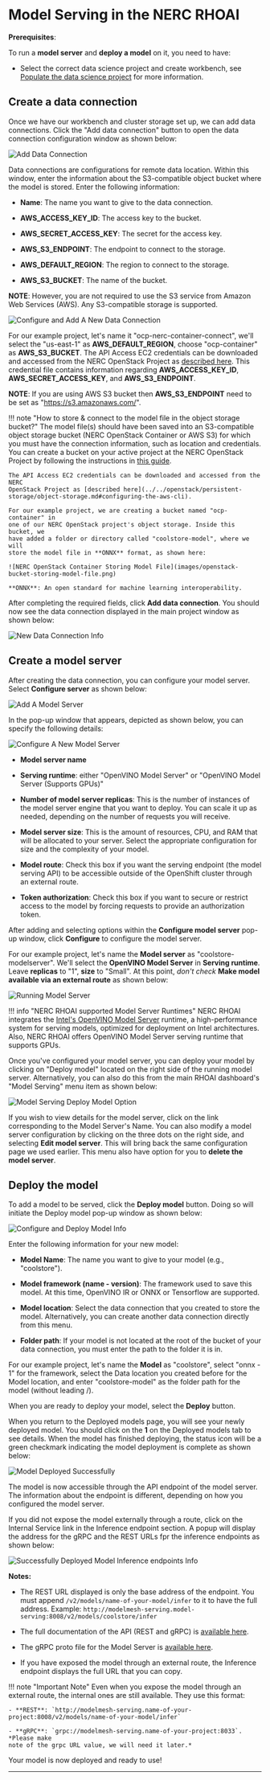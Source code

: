 # Model Serving in the NERC RHOAI

**Prerequisites**:

To run a **model server** and **deploy a model** on it, you need to have:

- Select the correct data science project and create workbench, see [Populate the data science project](using-projects-the-rhoai.md#populate-the-data-science-project)
for more information.

## Create a data connection

Once we have our workbench and cluster storage set up, we can add data connections.
Click the "Add data connection" button to open the data connection configuration
window as shown below:

![Add Data Connection](images/add-data-connection.png)

Data connections are configurations for remote data location. Within this window,
enter the information about the S3-compatible object bucket where the model is stored.
Enter the following information:

- **Name**: The name you want to give to the data connection.

- **AWS_ACCESS_KEY_ID**: The access key to the bucket.

- **AWS_SECRET_ACCESS_KEY**: The secret for the access key.

- **AWS_S3_ENDPOINT**: The endpoint to connect to the storage.

- **AWS_DEFAULT_REGION**: The region to connect to the storage.

- **AWS_S3_BUCKET**: The name of the bucket.

**NOTE**: However, you are not required to use the S3 service from Amazon Web
Services (AWS). Any S3-compatible storage is supported.

![Configure and Add A New Data Connection](images/configure-a-new-data-connection.png)

For our example project, let's name it "ocp-nerc-container-connect", we'll select
the "us-east-1" as **AWS_DEFAULT_REGION**, choose "ocp-container" as **AWS_S3_BUCKET**.
The API Access EC2 credentials can be downloaded and accessed from the NERC OpenStack
Project as [described here](../../openstack/persistent-storage/object-storage.md#configuring-the-aws-cli).
This credential file contains information regarding **AWS_ACCESS_KEY_ID**,
**AWS_SECRET_ACCESS_KEY**, and **AWS_S3_ENDPOINT**.

**NOTE**: If you are using AWS S3 bucket then **AWS_S3_ENDPOINT** need to be set
as "https://s3.amazonaws.com/".

!!! note "How to store & connect to the model file in the object storage bucket?"
    The model file(s) should have been saved into an S3-compatible object storage
    bucket (NERC OpenStack Container or AWS S3) for which you must have the connection
    information, such as location and credentials. You can create a bucket on your
    active project at the NERC OpenStack Project by following the instructions in 
    [this guide](../../openstack/persistent-storage/object-storage.md).
    
    The API Access EC2 credentials can be downloaded and accessed from the NERC
    OpenStack Project as [described here](../../openstack/persistent-storage/object-storage.md#configuring-the-aws-cli).

    For our example project, we are creating a bucket named "ocp-container" in
    one of our NERC OpenStack project's object storage. Inside this bucket, we
    have added a folder or directory called "coolstore-model", where we will
    store the model file in **ONNX** format, as shown here:

    ![NERC OpenStack Container Storing Model File](images/openstack-bucket-storing-model-file.png)

    **ONNX**: An open standard for machine learning interoperability.

After completing the required fields, click **Add data connection**. You should
now see the data connection displayed in the main project window as shown below:

![New Data Connection Info](images/data-connection-info.png)

## Create a model server

After creating the data connection, you can configure your model server. Select
**Configure server** as shown below:

![Add A Model Server](images/add-a-model-server.png)

In the pop-up window that appears, depicted as shown below, you can specify the
following details:

![Configure A New Model Server](images/configure-a-new-model-server.png)

- **Model server name**

- **Serving runtime**: either "OpenVINO Model Server" or "OpenVINO Model Server
(Supports GPUs)"

- **Number of model server replicas**: This is the number of instances of the
model server engine that you want to deploy. You can scale it up as needed,
depending on the number of requests you will receive.

- **Model server size**: This is the amount of resources, CPU, and RAM that will
be allocated to your server. Select the appropriate configuration for size and
the complexity of your model.

- **Model route**: Check this box if you want the serving endpoint (the model serving
API) to be accessible outside of the OpenShift cluster through an external route.

- **Token authorization**: Check this box if you want to secure or restrict access
to the model by forcing requests to provide an authorization token.

After adding and selecting options within the **Configure model server** pop-up
window, click **Configure** to configure the model server.

For our example project, let's name the **Model server** as "coolstore-modelserver".
We'll select the **OpenVINO Model Server** in **Serving runtime**. Leave **replicas**
to "1", **size** to "Small". At this point, *don't check*
**Make model available via an external route** as shown below:

![Running Model Server](images/running-model-server.png)

!!! info "NERC RHOAI supported Model Server Runtimes"
    NERC RHOAI integrates the [Intel's OpenVINO Model Server](https://docs.openvino.ai/latest/ovms_what_is_openvino_model_server.html)
    runtime, a high-performance system for serving models, optimized for deployment
    on Intel architectures. Also, NERC RHOAI offers OpenVINO Model Server serving
    runtime that supports GPUs.

Once you've configured your model server, you can deploy your model by clicking
on "Deploy model" located on the right side of the running model server. Alternatively,
you can also do this from the main RHOAI dashboard's "Model Serving" menu item as
shown below:

![Model Serving Deploy Model Option](images/model-serving-deploy-model-option.png)

If you wish to view details for the model server, click on the link corresponding
to the Model Server's Name. You can also modify a model server configuration by
clicking on the three dots on the right side, and selecting **Edit model server**.
This will bring back the same configuration page we used earlier. This menu also
have option for you to **delete the model server**.

## Deploy the model

To add a model to be served, click the **Deploy model** button. Doing so will
initiate the Deploy model pop-up window as shown below:

![Configure and Deploy Model Info](images/configure-and-deploy-model.png)

Enter the following information for your new model:

- **Model Name**: The name you want to give to your model (e.g., "coolstore").

- **Model framework (name - version)**: The framework used to save this model.
At this time, OpenVINO IR or ONNX or Tensorflow are supported.

- **Model location**: Select the data connection that you created to store the
model. Alternatively, you can create another data connection directly from this
menu.

- **Folder path**: If your model is not located at the root of the bucket of your
data connection, you must enter the path to the folder it is in.

For our example project, let's name the **Model** as "coolstore", select
"onnx - 1" for the framework, select the Data location you created before for the
Model location, and enter "coolstore-model" as the folder path for the model
(without leading /).

When you are ready to deploy your model, select the **Deploy** button.

When you return to the Deployed models page, you will see your newly deployed model.
You should click on the **1** on the Deployed models tab to see details. When the
model has finished deploying, the status icon will be a green checkmark indicating
the model deployment is complete as shown below:

![Model Deployed Successfully](images/model-deployed-successful.png)

The model is now accessible through the API endpoint of the model server. The
information about the endpoint is different, depending on how you configured the
model server.

If you did not expose the model externally through a route, click on the Internal
Service link in the Inference endpoint section. A popup will display the address
for the gRPC and the REST URLs fpr the inference endpoints as shown below:

![Successfully Deployed Model Inference endpoints Info](images/deployed-model-inference-endpoints.png)

**Notes:**

- The REST URL displayed is only the base address of the endpoint. You must
append `/v2/models/name-of-your-model/infer` to it to have the full address.
Example: `http://modelmesh-serving.model-serving:8008/v2/models/coolstore/infer`

- The full documentation of the API (REST and gRPC) is [available here](https://github.com/kserve/kserve/blob/master/docs/predict-api/v2/required_api.md).

- The gRPC proto file for the Model Server is [available here](https://github.com/kserve/kserve/blob/master/docs/predict-api/v2/grpc_predict_v2.proto).

- If you have exposed the model through an external route, the Inference endpoint displays the full URL that you can copy.

!!! note "Important Note"
    Even when you expose the model through an external route, the internal ones
    are still available. They use this format:

    - **REST**: `http://modelmesh-serving.name-of-your-project:8008/v2/models/name-of-your-model/infer`

    - **gRPC**: `grpc://modelmesh-serving.name-of-your-project:8033`. *Please make
    note of the grpc URL value, we will need it later.*

Your model is now deployed and ready to use!

---
